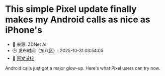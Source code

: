 # This simple Pixel update finally makes my Android calls as nice as iPhone's
- 📅 来源: ZDNet AI
- 🕒 发布时间（东八区）: 2025-10-31 03:54:05
- 🔗 [原文链接](https://www.zdnet.com/article/this-simple-pixel-update-finally-makes-my-android-calls-as-nice-as-iphones/)

Android calls just got a major glow-up. Here's what Pixel users can try now.